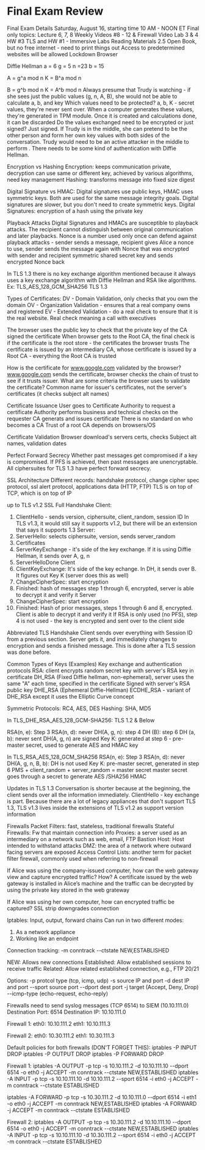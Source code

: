 # Final Exam Review

Final Exam Details
Saturday, August 16, starting time 10 AM - NOON ET
Final only topics:
	Lecture 6, 7, 8
	Weekly Videos #8 - 12 & Firewall Video
	Lab 3 & 4
	HW #3 TLS and HW #1 - Immersive Labs
	Reading Materials
	2.5
	Open Book, but no free internet - need to print things out
Access to predetermined websites will be allowed
Lockdown Browser


Diffie Hellman
a = 6
g = 5
n =23
b = 15

A = g^a mod n
K = B^a mod n

B = g^b mod n
K = A^b mod n
Always presume that Trudy is watching - if she sees just the public values (g, n, A, B), she would not be able to calculate a, b, and key
Which values need to be protected?
a, b, K - secret values, they're never sent over. When a computer generates these values, they're generated in TPM module. Once it is created and calculations done, it can be discarded
Do the values exchanged need to be encrypted or just signed?
Just signed.
If Trudy is in the middle, she can pretend to be the other person and form her own key values with both sides of the conversation. Trudy would need to be an active attacker in the middle to perform .
There needs to be some kind of authentication with Diffie Hellman. 

Encryption vs Hashing
Encryption: keeps communication private, decryption can use same or different key, achieved by various algorithms, need key management
Hashing: transforms message into fixed size digest

Digital Signature vs HMAC: Digital signatures use public keys, HMAC uses symmetric keys. Both are used for the same message integrity goals. Digital signatures are slower, but you don't need to create symmetric keys.
Digital Signatures: encryption of a hash using the private key

Playback Attacks
Digital Signatures and HMACs are susceptible to playback attacks. The recipient cannot distinguish between original communication and later playbacks. 
Nonce is a number used only once
can defend against playback attacks - sender sends a message, recipient gives Alice a nonce to use, sender sends the message again with Nonce that was encrypted with sender and recipient symmetric shared secret key and sends encrypted Nonce back

In TLS 1.3 there is no key exchange algorithm mentioned because it always uses a key exchange algorithm with Diffie Hellman and RSA like algorithms. 
Ex: TLS_AES_128_GCM_SHA256 TLS 1.3

Types of Certificates:
DV - Domain Validation, only checks that you own the domain
OV - Organization Validation - ensures that a real company owns and registered
EV - Extended Validation - do a real check to ensure that it is the real website. Real check meaning a call with executives

The browser uses the public key to check that the private key of the CA signed the certificate
When browser gets to the Root CA, the final check is if the certificate is the root store - the certificates the browser trusts
The certificate is issued by an intermediary CA, whose certificate is issued by a Root CA - everything the Root CA is trusted

How is the certificate for www.google.com validated by the browser?
www.google.com sends the certificate, browser checks the chain of trust to see if it trusts issuer. 
What are some criteria the browser uses to validate the certificate?
Common name for issuer's certificates, not the server's certificates (it checks subject alt names)

Certificate Issuance
User goes to Certificate Authority to request a certificate
Authority performs business and technical checks on the requester
CA generats and issues certificate
There is no standard on who becomes a CA
	Trust of a root CA depends on browsers/OS

Certificate Validation
Browser download's servers certs, checks Subject alt names, validation dates


Perfect Forward Secrecy
Whether past messages get compromised if a key is compromised. If PFS is achieved, then past messages are unencryptable. 
All ciphersuites for TLS 1.3 have perfect forward secrecy. 


SSL Architecture
Different records: handshake protocol, change cipher spec protocol, ssl alert protocol, applications data (HTTP, FTP)
TLS is on top of TCP, which is on top of IP


up to TLS v1.2 SSL Full Handshake
Client:
1. ClientHello - sends version, ciphersuite, client_random, session ID
	In TLS v1.3, it would still say it supports v1.2, but there will be an extension that says it supports 1.3
Server:
2. ServerHello: selects ciphersuite, version, sends server_random
3. Certificates
4. ServerKeyExchange - it's side of the key exchange. If it is using Diffie Hellman, it sends over A, g, n
5. ServerHelloDone
Client
6. ClientKeyExchange: It's side of the key echange. In DH, it sends over B. It figures out Key K (server does this as well)
7. ChangeCipherSpec: start encryption
8. Finished: hash of messages step 1 through 6, encrypted, server is able to decrypt it and verify it
Server
9. ChangeCipherSpec: start encryption
10. Finished: Hash of prior messages, steps 1 through 6 and 8, encrypted. Client is able to decrypt it and verify it
If RSA is only used (no PFS), step 4 is not used - the key is encrypted and sent over to the client side

Abbreviated TLS Handshake
Client sends over everything with Session ID from a previous section. Server gets it, and immediately changes to encryption and sends a finished message. This is done after a TLS session was done before. 

Common Types of Keys (Examples)
Key exchange and authentication protocols
RSA: client encrypts random secret key with server's RSA key in certificate
DH_RSA (Fixed Diffie hellman, non-ephemeral), server uses the same "A" each time, specified in the certificate
	Signed with server's RSA public key
DHE_RSA (Ephemeral Diffie-Hellman)
ECDHE_RSA - variant of DHE_RSA except it uses the Elliptic Curve concept

Symmetric Protocols: RC4, AES, DES
Hashing: SHA, MD5

In TLS_DHE_RSA_AES_128_GCM-SHA256: TLS 1.2 & Below

RSA(n, e): Step 3
RSA(n, d): never
DH(A, g, n): step 4
DH (B): step 6
DH (a, b): never sent
DH(A, g, n) are signed
Key K: generated at step 6 - pre-master secret, used to generate AES and HMAC key

In TLS_RSA_AES_128_GCM_SHA256
RSA(n, e): Step 3
RSA(n, d): never
DH(A, g, n, B, b): DH is not used
Key K: pre-master secret, generated in step 6
PMS + client_random + server_random = master secret
master secret goes through a secret to generate AES /SHA256 HMAC


Updates in TLS 1.3
Conversation is shorter because at the beginning, the client sends over all the information immediately. ClientHello - key exchange is part.
Because there are a lot of legacy appliances that don't support TLS 1.3, TLS v1.3 lives inside the extensions of TLS v1.2 as support version information

Firewalls
Packet Filters: fast, stateless, traditional firewalls
Stateful Firewalls: Fw that maintain connection info
Proxies: a server used as an intermediary on a  network such as web, email, FTP
Bastion Host: Host intended to withstand attacks
DMZ: the area of a network where outward facing servers are exposed
Access Control Lists: another term for packet filter firewall, commonly used when referring to non-firewall

If Alice was using the company-issued computer, how can the web gateway view and capture encrypted traffic? How?
A certificate issued by the web gateway is installed in Alice’s machine and the traffic can be decrypted by using the private key stored in the web grateway

If Alice was using her own computer, how can encrypted traffic be captured?
SSL strip downgrades connection

Iptables:
Input, output, forward chains
Can run in two different modes:
1. As a network appliance
2. Working like an endpoint

Connection tracking:
-m conntrack --ctstate NEW,ESTABLISHED

NEW: Allows new connections
Established: Allow established sessions to receive traffic
Related: Allow related established connection, e.g., FTP 20/21

Options:
-p protcol type (tcp, icmp, udp)
-s source IP and port
-d dest IP and port
--sport source port
--dport dest port
-j target (Accept, Deny, Drop)
--icmp-type (echo-request, echo-reply)

Firewalls need to send syslog messages (TCP 6514) to SIEM (10.10.111.0)
Destination Port: 6514
Destination IP: 10.10.111.0

Firewall 1:
eth0:
10.10.111.2
eth1: 10.10.111.3

Firewall 2:
eth0:
10.30.111.2
eth1:
10.30.111.3

Default policies for both firewalls (DON'T FORGET THIS):
iptables -P INPUT DROP
iptables -P OUTPUT DROP
iptables -P FORWARD DROP

Firewall 1:
iptables -A OUTPUT -p tcp -s 10.10.111.2 -d 10.10.111.10 --dport 6514 -o eth0 -j ACCEPT -m conntrack --ctstate NEW,ESTABLISHED
iptables -A INPUT -p tcp -s 10.10.111.10 -d 10.10.111.2 --sport 6514 -i eth0 -j ACCEPT -m conntrack --ctstate ESTABLISHED

iptables -A FORWARD -p tcp -s 10.30.111.2 -d 10.10.111.0 --dport 6514 -i eth1 -o eth0 -j ACCEPT -m conntrack NEW,ESTABLISHED
iptables -A FORWARD -j ACCEPT -m conntrack --ctstate ESTABLISHED

Firewall 2:
iptables -A OUTPUT -p tcp -s 10.30.111.2 -d 10.10.111.10 --dport 6514 -o eth0 -j ACCEPT -m conntrack --ctstate NEW,ESTABLISHED
iptables -A INPUT -p tcp -s 10.10.111.10 -d 10.30.111.2 --sport 6514 -i eth0 -j ACCEPT -m conntrack --ctstate ESTABLISHED